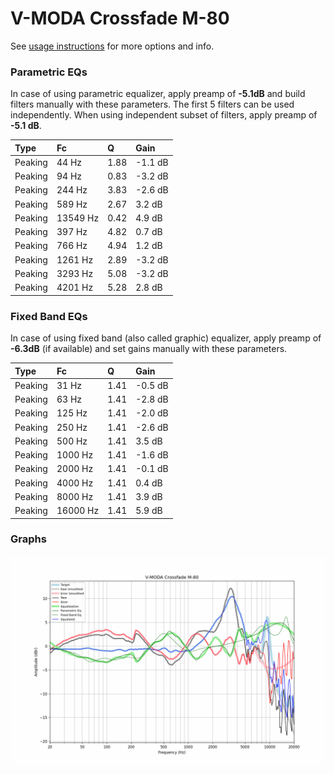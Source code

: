 # V-MODA Crossfade M-80
See [usage instructions](https://github.com/jaakkopasanen/AutoEq#usage) for more options and info.

### Parametric EQs
In case of using parametric equalizer, apply preamp of **-5.1dB** and build filters manually
with these parameters. The first 5 filters can be used independently.
When using independent subset of filters, apply preamp of **-5.1 dB**.

| Type    | Fc       |    Q | Gain    |
|:--------|:---------|:-----|:--------|
| Peaking | 44 Hz    | 1.88 | -1.1 dB |
| Peaking | 94 Hz    | 0.83 | -3.2 dB |
| Peaking | 244 Hz   | 3.83 | -2.6 dB |
| Peaking | 589 Hz   | 2.67 | 3.2 dB  |
| Peaking | 13549 Hz | 0.42 | 4.9 dB  |
| Peaking | 397 Hz   | 4.82 | 0.7 dB  |
| Peaking | 766 Hz   | 4.94 | 1.2 dB  |
| Peaking | 1261 Hz  | 2.89 | -3.2 dB |
| Peaking | 3293 Hz  | 5.08 | -3.2 dB |
| Peaking | 4201 Hz  | 5.28 | 2.8 dB  |

### Fixed Band EQs
In case of using fixed band (also called graphic) equalizer, apply preamp of **-6.3dB**
(if available) and set gains manually with these parameters.

| Type    | Fc       |    Q | Gain    |
|:--------|:---------|:-----|:--------|
| Peaking | 31 Hz    | 1.41 | -0.5 dB |
| Peaking | 63 Hz    | 1.41 | -2.8 dB |
| Peaking | 125 Hz   | 1.41 | -2.0 dB |
| Peaking | 250 Hz   | 1.41 | -2.6 dB |
| Peaking | 500 Hz   | 1.41 | 3.5 dB  |
| Peaking | 1000 Hz  | 1.41 | -1.6 dB |
| Peaking | 2000 Hz  | 1.41 | -0.1 dB |
| Peaking | 4000 Hz  | 1.41 | 0.4 dB  |
| Peaking | 8000 Hz  | 1.41 | 3.9 dB  |
| Peaking | 16000 Hz | 1.41 | 5.9 dB  |

### Graphs
![](./V-MODA%20Crossfade%20M-80.png)